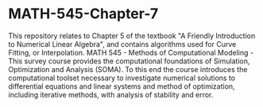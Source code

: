 # MATH-545-Chapter-7
This repository relates to Chapter 5 of the textbook "A Friendly Introduction to Numerical Linear Algebra", and contains algorithms used for Curve Fitting, or Interpolation.  MATH 545 - Methods of Computational Modeling - This survey course provides the computational foundations of Simulation, Optimization and Analysis (SOMA). To this end the course introduces the computational toolset necessary to investigate numerical solutions to differential equations and linear systems and method of optimization, including iterative methods, with analysis of stability and error.
